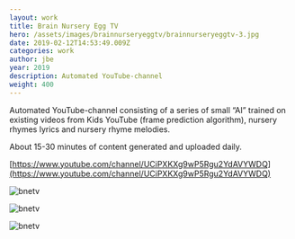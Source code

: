 ```yaml
---
layout: work
title: Brain Nursery Egg TV
hero: /assets/images/brainnurseryeggtv/brainnurseryeggtv-3.jpg
date: 2019-02-12T14:53:49.009Z
categories: work
author: jbe
year: 2019
description: Automated YouTube-channel
weight: 400
---
```


Automated YouTube-channel consisting of a series of small “AI” trained on existing videos from Kids YouTube (frame prediction algorithm), nursery rhymes lyrics and nursery rhyme melodies. 


About 15-30 minutes of content generated and uploaded daily.


[https://www.youtube.com/channel/UCiPXKXg9wP5Rgu2YdAVYWDQ](https://www.youtube.com/channel/UCiPXKXg9wP5Rgu2YdAVYWDQ)

![bnetv](/assets/images/brainnurseryeggtv/brainnurseryeggtv-0.jpg "bnetv")

![bnetv](/assets/images/brainnurseryeggtv/brainnurseryeggtv-2.jpg "bnetv")

![bnetv](/assets/images/brainnurseryeggtv/brainnurseryeggtv-1.jpg "bnetv")
